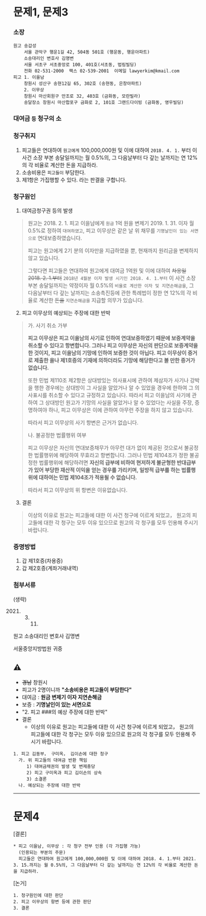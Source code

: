 # 문제1, 문제3

### 소장

```
원고 송갑성
    서울 관악구 행운1길 42, 504동 501호 (행운동, 행운아파트)
    소송대리인 변호사 김명변
    서울 서초구 서초중앙로 100, 401호(서초동, 법림빌딩)
    전화 02-531-2000  팩스 02-539-2001  이메일 lawyerkim@kmail.com
피고 1. 이을남
    창원시 성산구 송현12길 65, 302호 (송현동, 은창아파트)
    2. 이무상
    창원시 마산회원구 만조로 32, 403호 (금화동, 모란빌라)
    송달장소 창원시 마산합포구 금화로 2, 101호 그랜드다이빙 (금화동, 영우빌딩)
```

### 대여금 `등` 청구의 소

### 청구취지
1. 피고들은 연대하여 `원고에게` 100,000,000원 및 이에 대하여 `2018. 4. 1.` 부터 이 사건 소장 부본 송달일까지는 월 0.5%의, 그 다음날부터 다 갚는 날까지는 연 12%의 각 비율로 계산한 돈을 지급하라.
2. 소송비용은 `피고들이` 부담한다.
3. 제1항은 가집행할 수 있다.
라는 판결을 구합니다.

### 청구원인

1. 대여금청구권 등의 발생
> 원고는 2018. 2. 1. 피고 이을남에게 `원금` 1억 원을 변제기 2019. 1. 31. 이자 월 0.5%로 정하여 `대여하였고`, 피고 이무상은 같은 날 위 채무를 `기명날인이 있는 서면으로` 연대보증하였습니다.
>
> 피고는 원고에게 2기 분의 이자만을 지급하였을 뿐, 현재까지 원리금을 변제하지 않고 있습니다.
>
> 그렇다면 피고들은 연대하여 원고에게 대여금 1억원 및 이에 대하여 ~~차용일 2018. 2. 1.부터~~ `2018년 4월분 이자 발생 시기인 2018. 4. 1.부터` 이 사건 소장 부본 송달일까지는 약정이자 월 0.5%의 `비율로 계산한 이자 및 지연손해금을`, 그 다음날부터 다 갚는 날까지는 소송촉진등에 관한 특례법이 정한 연 12%의 각 비율로 계산한 ~~돈을~~ `지연손해금을` 지급할 의무가 있습니다.

2. 피고 이무상의 예상되는 주장에 대한 반박
>   가. 사기 취소 가부
> 
>   **피고 이무상은 피고 이을남의 사기로 인하여 연대보증하였기 때문에 보증계약을 취소할 수 있다고 항변합니다. 그러나 피고 이무상은 자신의 판단으로 보증계약을 한 것이지, 피고 이을남의 기망에 인하여 보증한 것이 아닙다. 피고 이무상이 증거로 제출한 을나 제1호증의 기재에 의하더라도 기망에 해당한다고 볼 만한 증거가 없습니다.**
>
>   또한 민법 제110조 제2항은 상대방있는 의사표시에 관하여 제삼자가 사기나 강박을 행한 경우에는 상대방이 그 사실을 알았거나 알 수 있었을 경우에 한하여 그 의사표시를 취소할 수 있다고 규정하고 있습니다. 따라서 피고 이을남의 사기에 관하여 그 상대방인 원고가 기망의 사실을 알았거나 알 수 있었다는 사실을 주장, 증명하여야 하나, 피고 이무상은 이에 관하여 아무런 주장을 하지 않고 있습니다.
>
>   따라서 피고 이무상의 사기 항변은 근거가 없습니다.
> 
>   나. 불공정한 법률행위 여부
>
>   피고 이무상은 자신의 연대보증채무가 아무런 대가 없이 제공된 것으로서 불공정한 법률행위에 해당하여 무효라고 항변합니다. 그러나 민법 제104조가 정한 불공정한 법률행위에 해당하려면 **자신의 급부에 비하여 현저하게 불균형한 반대급부가 있어 부당한 재산적 이익을 얻는 경우를 가리키며, 일방적 급부를 하는 법률행위에 대하여는 민법 제104조가 적용될 수 없습니다.**
>
> 따라서 피고 이무상의 위 항변은 이유없습니다.

3. 결론
> 이상의 이유로 원고는 피고들에 대한 이 사건 청구에 이르게 되었고， 원고의 피고들에 대한 각 청구는 모두 이유 있으므로 원고의 각 청구를 모두 인용해 주시기 바랍니다.

>   

### 증명방법
1. 갑 제1호증(차용증)
2. 갑 제2호증(계좌거래내역)

### 첨부서류
(생략)

2021. 3. 11.
    
원고 소송대리인 변호사 김명변

서울중앙지방법원 귀중


## :warning:

* ~~경남~~ 창원시
* 피고가 2명이니까 **"소송비용은 피고들이 부담한다"**
* 대여금 : **원금 변제기 이자 지연손해금**
* 보증 : **기명날인이 있는 서면으로**
* "2. 피고 ###의 예상 주장에 대한 반박"
* 결론
  * 이상의 이유로 원고는 피고들에 대한 이 사건 청구에 이르게 되었고， 원고의 피고들에 대한 각 청구는 모두 이유 있으므로 원고의 각 청구를 모두 인용해 주시기 바랍니다.

```
1. 피고 김동부， 구미옥， 김이손에 대한 청구 
  가. 위 피고들의 대여금 반환 책임
     1) 대여금채권의 발생 및 변제충당
     2) 피고 구미옥과 피고 김이손의 상속
     3) 소결론
  나. 예상되는 주장에 대한 반박

```
---

# 문제4
[결론]
```
* 피고 이을남, 이무상 : 각 청구 전부 인용 (각 가집행 가능)
  (인용되는 부분의 주문)
  피고들은 연대하여 원고에게 100,000,000원 및 이에 대하여 2018. 4. 1.부터 2021. 3. 15.까지는 월 0.5%의, 그 다음날부터 다 갚는 날까지는 연 12%의 각 비율로 계산한 돈을 지급하라.
```
[논거]
```
1. 청구원인에 대한 판단
2. 피고 이무상의 항변 등에 관한 판단
3. 결론
```